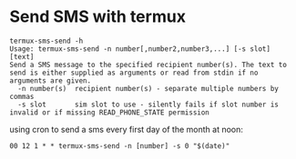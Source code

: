 # Send SMS with termux

```
termux-sms-send -h
Usage: termux-sms-send -n number[,number2,number3,...] [-s slot] [text]
Send a SMS message to the specified recipient number(s). The text to send is either supplied as arguments or read from stdin if no arguments are given.
  -n number(s)  recipient number(s) - separate multiple numbers by commas
  -s slot       sim slot to use - silently fails if slot number is invalid or if missing READ_PHONE_STATE permission
```

using cron to send a sms every first day of the month at noon:
```
00 12 1 * * termux-sms-send -n [number] -s 0 "$(date)"
```
